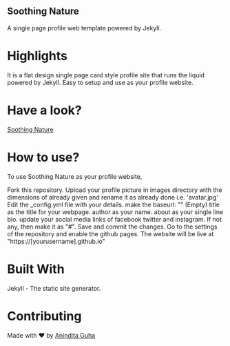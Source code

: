 ## Soothing Nature
A single page profile web template powered by Jekyll.

# Highlights
It is a flat design single page card style profile site that runs the liquid powered by Jekyll. Easy to setup and use as your profile website.

# Have a look?
[Soothing Nature](https://github.com/riyashekann/soothing_nature)

# How to use?
To use Soothing Nature as your profile website,

Fork this repository.
Upload your profile picture in images directory with the dimensions of already given and rename it as already done i.e. 'avatar.jpg'
Edit the _config.yml file with your details.
make the baseurl: "" (Empty)
title as the title for your webpage.
author as your name.
about as your single line bio.
update your social media links of facebook twitter and instagram. If not any, then make it as "#".
Save and commit the changes.
Go to the settings of the repository and enable the github pages.
The website will be live at "https://[yourusername].github.io"

# Built With
Jekyll - The static site generator.
# Contributing
Made with ❤ by [Anindita Guha](https://riyashekann.github.io)
